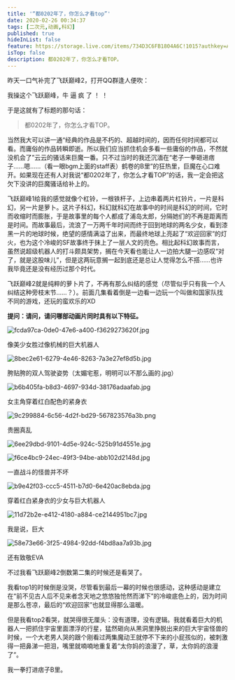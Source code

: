 ```yaml
---
title: '“都0202年了，你怎么才看top”'
date: 2020-02-26 00:34:37
tags: [二次元,动画,科幻]
published: true
hideInList: false
feature: https://storage.live.com/items/734D3C6FB1804A6C!1015?authkey=AKdg_ovNhZADhR0
isTop: false
description: 都0202年了，你怎么才看TOP。
---
```

昨天一口气补完了飞跃巅峰2，打开QQ群逢人便吹：

我操这个飞跃巅峰，牛 逼 疯 了  ！ ！

于是这就有了标题的那句话：

> 都0202年了，你怎么才看TOP。

<!-- more -->

当然我大可以讲一通“经典的作品是不朽的、超越时间的，因而任何时间都可以看。而庸俗的作品转瞬即逝。所以我们应当抓住机会多看一些庸俗的作品，不然就没机会了”云云的骚话来巨魔一番。只不过当时的我还沉湎在“老子一拳砸进痞子……嗯……（看一眼bgm上面的staff表）鹤卷的B里”的狂热里，巨魔在心口难开。如果现在还有人对我说“都0202年了，你怎么才看TOP”的话，我一定会把这欠下没讲的巨魔骚话给补上的。

飞跃巅峰1给我的感觉就像个杠铃，一根铁杆子，上边串着两片杠铃片，一片是科幻，另一片是萝卜。这片子科幻，科幻就科幻在故事中的时间是科幻的时间，它时而收缩时而膨胀，于是故事里的每个人都成了浦岛太郎，分隔她们的不再是距离而是时间。而故事最后，流浪了一万两千年时间而终于回到地球的两名少女，看到漆黑一片的地球时候，绝望的感情满溢了出来，而最终地球上亮起了“欢迎回家”的灯火，也为这个冷峻的SF故事终于抹上了一层人文的亮色。相比起科幻故事而言，虽然说超级机器人的打斗颇具架势，搁在今天看也能让人一边拍大腿一边感叹“对了，就是这股味儿”，但是这两玩意搁一起到底还是总让人觉得怎么不搭……也许我毕竟还是没有经历过那个时代。

飞跃巅峰2就是纯粹的萝卜片了，不再有那么纠结的感觉（尽管似乎只有我一个人纠结这种旁枝末节……？）。前面几集看着倒是一边看一边玩一个叫做和国家队找不同的游戏，还玩的蛮欢乐的XD

**提问：请问，请问哪部动画片同时具有以下特征。**

![fcda97ca-0de0-47e6-a400-f3629273620f.jpg](https://storage.live.com/items/734D3C6FB1804A6C!1008?authkey=AKdg_ovNhZADhR0)

像美少女胜过像机械的巨大机器人

![8bec2e61-6279-4e46-8263-7a3e27ef8d5b.jpg](https://storage.live.com/items/734D3C6FB1804A6C!1012?authkey=AKdg_ovNhZADhR0)

胯贴胯的双人驾驶姿势（太媚宅惹，明明可以不那么画的.jpg）

![b6b405fa-b8d3-4697-934d-38176adaafab.jpg](https://storage.live.com/items/734D3C6FB1804A6C!1014?authkey=AKdg_ovNhZADhR0)

女主角穿着红白配色的紧身衣

![9c299884-6c56-4d2f-bd29-567823576a3b.png](https://storage.live.com/items/734D3C6FB1804A6C!1016?authkey=AKdg_ovNhZADhR0)

贵圈真乱

![6ee29dbd-9101-4d5e-924c-525b91d4551e.jpg](https://storage.live.com/items/734D3C6FB1804A6C!1010?authkey=AKdg_ovNhZADhR0)

![f6ce4bc9-24ec-49f3-94be-abb102d2148d.jpg](https://storage.live.com/items/734D3C6FB1804A6C!1009?authkey=AKdg_ovNhZADhR0)

一直战斗的怪兽并不坏

![b9e42f03-ccc5-4511-b7d0-6e420ac8ebda.jpg](https://storage.live.com/items/734D3C6FB1804A6C!1013?authkey=AKdg_ovNhZADhR0)

穿着红白紧身衣的少女与巨大机器人

![11d72b2e-e412-4180-a884-ce2144951bc7.jpg](https://storage.live.com/items/734D3C6FB1804A6C!1015?authkey=AKdg_ovNhZADhR0)

我是说，巨大

![58e73e66-3f25-4984-92dd-f4bd8aa7a93b.jpg](https://storage.live.com/items/734D3C6FB1804A6C!1011?authkey=AKdg_ovNhZADhR0)

还有致敬EVA

不过我看飞跃巅峰2倒数第二集的时候还是看哭了。

我看top1的时候倒是没哭，尽管看到最后一幕的时候也很感动，这种感动是建立在“前不见古人后不见来者念天地之悠悠独怆然而涕下”的冷峻底色上的，因为时间是那么苍凉，最后的“欢迎回家”也就显得那么温暖。

但是我看top2看哭，就哭得很无厘头：没有道理，没有逻辑。我就看着巨大的机器人一把抓住宇宙里面漂浮的行星，猛然砸向从黑洞里挣脱出来的巨大宇宙怪兽的时候，一个大老男人哭的跟个刚看过两集魔动王就停不下来的小屁孩似的，被刺激得一把鼻涕一把泪，嘴里就喃喃地重复着“太你妈的浪漫了，草，太你妈的浪漫了”。

我一拳打进痞子B里。
